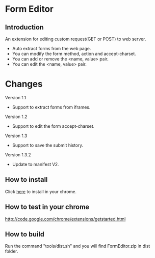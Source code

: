 # Form Editor

## Introduction

An extension for editing custom request(GET or POST) to web server.
* Auto extract forms from the web page.
* You can modify the form method, action and accept-charset.
* You can add or remove the <name, value> pair.
* You can edit the <name, value> pair.

# Changes

Version 1.1
* Support to extract forms from iframes.

Version 1.2
* Support to edit the form accept-charset.

Version 1.3
* Support to save the submit history.

Version 1.3.2
* Update to manifest V2.

## How to install

Click [here][Form Editor on Chrome Web Store] to install in your chrome.

[Form Editor on Chrome Web Store]: https://chrome.google.com/webstore/detail/form-editor/klaecimjlbpfompicealiiifcdjnkbpn

## How to test in your chrome

http://code.google.com/chrome/extensions/getstarted.html

## How to build

Run the command "tools/dist.sh" and you will find FormEditor.zip in dist folder.


